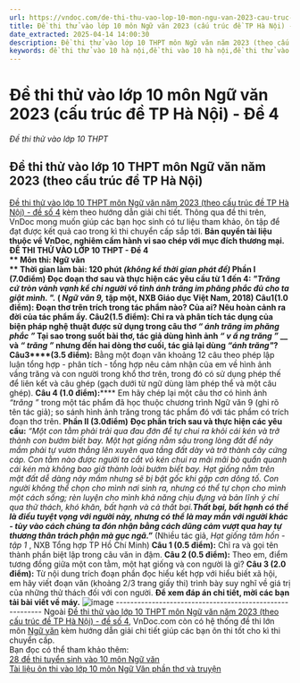 ```yaml
---
url: https://vndoc.com/de-thi-thu-vao-lop-10-mon-ngu-van-2023-cau-truc-de-tp-ha-noi-de-4-291719
title: Đề thi thử vào lớp 10 môn Ngữ văn 2023 (cấu trúc đề TP Hà Nội) - Đề 4 - Đề thi thử vào lớp 10 THPT - VnDoc.com
date_extracted: 2025-04-14 14:00:30
description: Đề thi thử vào lớp 10 THPT môn Ngữ văn năm 2023 (theo cấu trúc đề TP Hà Nội) - đề số 4 kèm hướng dẫn giải chi tiết giúp học sinh ôn tập để đạt kết quả cao trong kì thi sắp tới.
keywords: đề thi thử vào 10 hà nội,đề thi vào 10 hà nội,đề thi thử vào 10 hà nội môn văn,đề văn thi thử hà nội,đề thi thử hà nội 2023,đề thi thử văn vào 10,đề thi văn vào 10 hà nội,đề thi thử lớp 10 thpt môn văn,ánh trăng phân tích,phân tích ánh trăng,đề thi văn ánh trăng,đề thi thử ánh trăng,phân tích ánh trăng khổ cuối,vì sao dùng ánh trăng,vì sao khổ cuối viết ánh trăng
---
```


# Đề thi thử vào lớp 10 môn Ngữ văn 2023 \(cấu trúc đề TP Hà Nội\) - Đề 4
 _Đề thi thử vào lớp 10 THPT_
## Đề thi thử vào lớp 10 THPT môn Ngữ văn năm 2023 \(theo cấu trúc đề TP Hà Nội\)
[Đề thi thử vào lớp 10 THPT môn Ngữ văn năm 2023 \(theo cấu trúc đề TP Hà Nội\) - đề số 4](<https://vndoc.com/de-thi-thu-vao-lop-10-mon-ngu-van-2023-cau-truc-de-tp-ha-noi-de-4-291719?t=18>) kèm theo hướng dẫn giải chi tiết. Thông qua đề thi trên, VnDoc mong muốn giúp các bạn học sinh có tư liệu tham khảo, ôn tập để đạt được kết quả cao trong kì thi chuyển cấp sắp tới.
**Bản quyền tài liệu thuộc về VnDoc, nghiêm cấm hành vi sao chép với mục đích thương mại.**
**ĐỀ THI THỬ VÀO LỚP 10 THPT - Đề 4  
** Môn thi: **Ngữ văn  
** Thời gian làm bài: 120 phút _\(không kể thời gian phát đề\)_
**Phần I \(****7.0****điểm\)**
**Đọc đoạn thơ sau và thực hiện các yêu cầu từ 1 đến 4:**
_"Trăng cứ tròn vành vạnh_
 _kể chi người vô tình_
 _ánh trăng im phăng phắc_
 _đủ cho ta giật mình. "._
\( _Ngữ văn 9,_ tập một, NXB Giáo dục Việt Nam, 2018\)
**Câu****1****\(1.0 điểm\):** Đoạn thơ trên trích trong tác phẩm nào? Của ai? Nêu hoàn cảnh ra đời của tác phẩm ấy.
**Câu****2****\(1.5 điểm\):** Chỉ ra và phân tích tác dụng của biện pháp nghệ thuật được sử dụng trong câu thơ _“_ _ánh trăng im phăng phắc_ _”_ Tại sao trong suốt bài thơ, tác giả dùng hình ảnh _“_ _v_ _ầ_ _ng trăng_ _”_ __ và _“_ _trăng_ _”_ nhưng đến hai dòng thơ cuối, tác giả lại dùng _“ánh trăng"_?
**Câu********3****\(3.5 điểm\):** Bằng một đoạn văn khoảng 12 câu theo phép lập luận tổng hợp - phân tích - tổng hợp nêu cảm nhận của em về hình ảnh vầng trăng và con người trong khổ thơ trên, trong đó có sử dụng phép thế để liên kết và câu ghép \(gạch dưới từ ngữ dùng làm phép thể và một câu ghép\).
**Câu 4 \(1.0 điểm\):****** Em hãy chép lại một câu thơ có hình ảnh _“trăng_ _”_ trong một tác phẩm đã học thuộc chương trình Ngữ văn 9 \(ghi rõ tên tác giả\); so sánh hình ảnh trăng trong tác phẩm đó với tác phẩm có trích đoạn thơ trên.
**Phần II \(3.****0****điểm\)**
**Đọc phần trích sau và thực hiện các yêu cầu:**
_“Một con tằm phải trải qua đau đớn để tự chui ra khỏi cái kén và trở thành con bướm biết bay. Một hạt giống nằm sâu trong lòng đất để nảy mầm phải tự vươn thẳng lên xuyên qua tầng đất dày và trở thành cây cứng cáp._
_Con tằm nào được người ta cắt vỏ kén chui ra mãi mãi bò quẩn quanh cái kén mà không bao giờ thành loài bướm biết bay. Hạt giống nằm trên mặt đất dễ dàng nảy mầm nhưng sẽ bị bật gốc khi gặp cơn dông tố._
_Con người không thể chọn cho mình nơi sinh ra, nhưng có thể tự chọn cho mình một cách sống; rèn luyện cho mình khả năng chịu đựng và bản lĩnh ý chí qua thử thách, khó khăn, bất hạnh và cả thất bại._**_Thất bại, bất hạnh có thể là điều tuyệt vọng với người này, nhưng có thể là may mắn với người khác - tùy vào cách chúng ta đón nhận bằng cách dũng cảm vượt qua hay tự thương thân trách phận mà gục ngã.”_**
\(Nhiều tác giả, _Hạt giống tâm hồn - tập 1_ , NXB Tổng hợp TP Hồ Chí Minh\)
**Câu 1 \(0.5 điểm\):** Chỉ ra và gọi tên thành phần biệt lập trong câu văn in đậm.
**Câu 2 \(0.5 điểm\):** Theo em, điểm tương đồng giữa một con tằm, một hạt giống và con người là gì?
**Câu 3 \(2.0 điểm\):** Từ nội dung trích đoạn phần đọc hiểu kết hợp với hiểu biết xã hội, em hãy viết đoạn văn \(khoảng 2/3 trang giấy thi\) trình bày suy nghĩ về giá trị của những thử thách đối với con người.
**Để xem đáp án chi tiết, mời các bạn tải bài viết về máy.**
![image](https://i.vdoc.vn/data/image/2023/03/15/de-thi-thu-van-lop-10-de-so-4-ctruc-HN.jpg)
\---------------------------------------------------------
Ngoài [Đề thi thử vào lớp 10 THPT môn Ngữ văn năm 2023 \(theo cấu trúc đề TP Hà Nội\) - đề số 4](<https://vndoc.com/de-thi-thu-vao-lop-10-mon-ngu-van-2023-cau-truc-de-tp-ha-noi-de-4-291719?t=18>), VnDoc.com còn có hệ thống đề thi lớn môn [Ngữ văn](<https://vndoc.com/bo-de-thi-thu-vao-lop-10-mon-ngu-van-nam-hoc-2017-2018-co-dap-an-124317>) kèm hướng dẫn giải chi tiết giúp các bạn ôn thi tốt cho kì thi chuyển cấp.  
Bạn đọc có thể tham khảo thêm:   
[28 đề thi tuyển sinh vào 10 môn Ngữ văn](<https://vndoc.com/28-de-thi-tuyen-sinh-vao-lop-10-mon-ngu-van-nam-hoc-2018-2019-166123>)  
[Tài liệu ôn thi vào lớp 10 môn Ngữ Văn phần thơ và truyện](<https://vndoc.com/tai-lieu-on-thi-vao-lop-10-mon-ngu-van-phan-tho-va-truyen-108079>)
